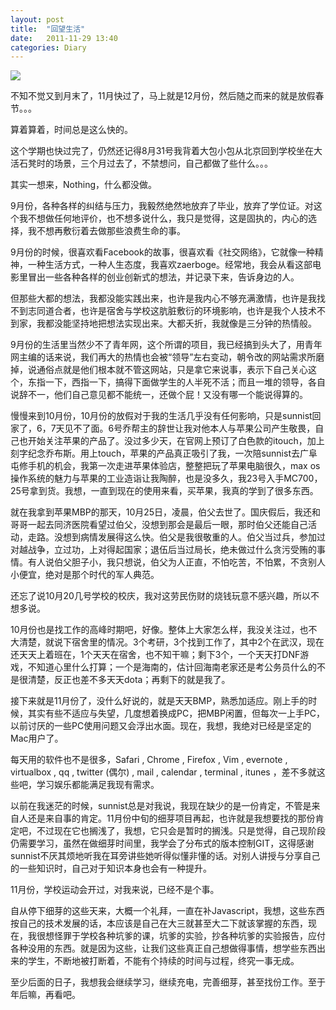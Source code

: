 ```yaml
---
layout: post
title:  "回望生活"
date:   2011-11-29 13:40
categories: Diary
---
```


![](http://pic.yupoo.com/mygoare_v/ByqtQceT/medium.jpg)

不知不觉又到月末了，11月快过了，马上就是12月份，然后随之而来的就是放假春节。。。

算着算着，时间总是这么快的。

这个学期也快过完了，仍然还记得8月31号我背着大包小包从北京回到学校坐在大活石凳时的场景，三个月过去了，不禁想问，自己都做了些什么。。。

其实一想来，Nothing，什么都没做。

9月份，各种各样的纠结与压力，我毅然绝然地放弃了毕业，放弃了学位证。对这个我不想做任何地评价，也不想多说什么，我只是觉得，这是固执的，内心的选择，我不想再敷衍着去做那些浪费生命的事。

9月份的时候，很喜欢看Facebook的故事，很喜欢看《社交网络》，它就像一种精神，一种生活方式，一种人生态度，我喜欢zaerboge。经常地，我会从看这部电影里冒出一些各种各样的创业创新式的想法，并记录下来，告诉身边的人。

但那些大都的想法，我都没能实践出来，也许是我内心不够充满激情，也许是我找不到志同道合者，也许是宿舍与学校这肮脏敷衍的环境影响，也许是我个人技术不到家，我都没能坚持地把想法实现出来。大都夭折，我就像是三分钟的热情般。

9月份的生活里当然少不了青年网，这个所谓的项目，我已经搞到头大了，用青年网主编的话来说，我们再大的热情也会被“领导”左右变动，朝令改的网站需求所磨掉，说通俗点就是他们根本就不管这网站，只是拿它来说事，表示下自己关心这个，东指一下，西指一下，搞得下面做学生的人半死不活；而且一堆的领导，各自说辞不一，他们自己意见都不能统一，还做个屁！又没有哪一个能说得算的。

慢慢来到10月份，10月份的放假对于我的生活几乎没有任何影响，只是sunnist回家了，6，7天见不了面。6号乔帮主的辞世让我对他本人与苹果公司产生敬畏，自己也开始关注苹果的产品了。没过多少天，在官网上预订了白色款的itouch，加上刻字纪念乔布斯。用上touch，苹果的产品真正吸引了我，一次陪sunnist去广阜屯修手机的机会，我第一次走进苹果体验店，整整把玩了苹果电脑很久，max os 操作系统的魅力与苹果的工业造诣让我陶醉，也是没多久，我23号入手MC700，25号拿到货。我想，一直到现在的使用来看，买苹果，我真的学到了很多东西。

就在我拿到苹果MBP的那天，10月25日，凌晨，伯父去世了。国庆假后，我还和哥哥一起去同济医院看望过伯父，没想到那会是最后一眼，那时伯父还能自己活动，走路。没想到病情发展得这么快。伯父是我很敬重的人。伯父当过兵，参加过对越战争，立过功，上对得起国家；退伍后当过局长，绝未做过什么贪污受贿的事情。有人说伯父胆子小，我只想说，伯父为人正直，不怕吃苦，不怕累，不贪别人小便宜，绝对是那个时代的军人典范。

还忘了说10月20几号学校的校庆，我对这劳民伤财的烧钱玩意不感兴趣，所以不想多说。

10月份也是找工作的高峰时期吧，好像。整体上大家怎么样，我没关注过，也不大清楚，就说下宿舍里的情况。3个考研，3个找到工作了，其中2个在武汉，现在还天天上着班在，1个天天在宿舍，也不知干嘛；剩下3个，一个天天打DNF游戏，不知道心里什么打算；一个是海南的，估计回海南老家还是考公务员什么的不是很清楚，反正也差不多天天dota；再剩下的就是我了。

接下来就是11月份了，没什么好说的，就是天天BMP，熟悉加适应。刚上手的时候，其实有些不适应与失望，几度想着换成PC，把MBP闲置，但每次一上手PC，以前讨厌的一些PC使用问题又会浮出水面。现在，我想，我绝对已经是坚定的Mac用户了。

每天用的软件也不是很多，Safari , Chrome , Firefox , Vim , evernote , virtualbox , qq , twitter (偶尔) , mail , calendar , terminal , itunes ，差不多就这些吧，学习娱乐都能满足我现有需求。

以前在我迷茫的时候，sunnist总是对我说，我现在缺少的是一份肯定，不管是来自人还是来自事的肯定。11月份中旬的细芽项目再起，也许就是我想要找的那份肯定吧，不过现在它也搁浅了，我想，它只会是暂时的搁浅。只是觉得，自己现阶段仍需要学习，虽然在做细芽时间里，我学会了分布式的版本控制GIT，这得感谢sunnist不厌其烦地听我在耳旁讲些她听得似懂非懂的话。对别人讲授与分享自己的一些知识时，自己对于知识本身也会有一种提升。

11月份，学校运动会开过，对我来说，已经不是个事。

自从停下细芽的这些天来，大概一个礼拜，一直在补Javascript，我想，这些东西按自己的技术发展的话，本应该是自己在大三就甚至大二下就该掌握的东西，现在，我很想怪罪于学校各种坑爹的课，坑爹的实验，抄各种坑爹的实验报告，应付各种没用的东西。就是因为这些，让我们这些真正自己想做得事情，想学些东西出来的学生，不断地被打断着，不能有个持续的时间与过程，终究一事无成。

至少后面的日子，我想我会继续学习，继续充电，完善细芽，甚至找份工作。至于年后嘛，再看吧。
